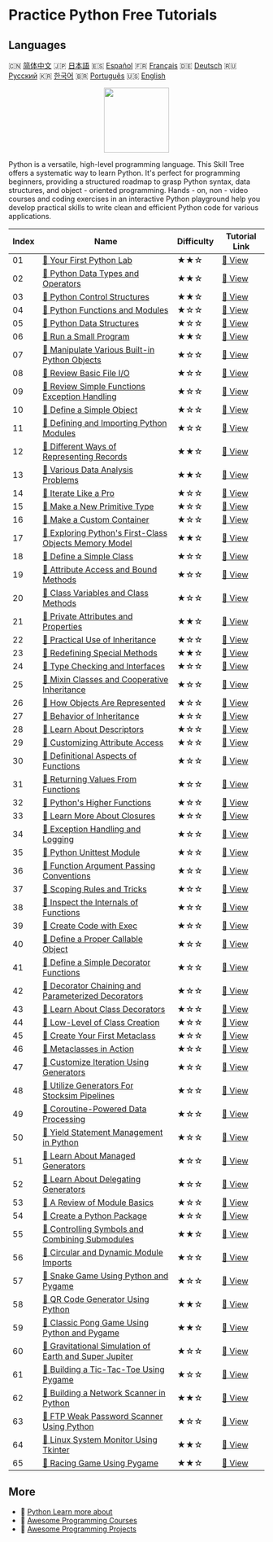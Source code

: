 # Practice Python Free Tutorials

## Languages

🇨🇳 [简体中文](README_zh.md) 🇯🇵 [日本語](README_ja.md) 🇪🇸 [Español](README_es.md) 🇫🇷 [Français](README_fr.md) 🇩🇪 [Deutsch](README_de.md) 🇷🇺 [Русский](README_ru.md) 🇰🇷 [한국어](README_ko.md) 🇧🇷 [Português](README_pt.md) 🇺🇸 [English](README.md) 

<div align="center">
<img width="128px" src="https://file.labex.io/path/E4pVLzVNCjyM.png">
</div>

Python is a versatile, high-level programming language. This Skill Tree offers a systematic way to learn Python. It's perfect for programming beginners, providing a structured roadmap to grasp Python syntax, data structures, and object - oriented programming. Hands - on, non - video courses and coding exercises in an interactive Python playground help you develop practical skills to write clean and efficient Python code for various applications.

|   Index | Name                                                                                                                                                   | Difficulty   | Tutorial Link                                                                                           |
|---------|--------------------------------------------------------------------------------------------------------------------------------------------------------|--------------|---------------------------------------------------------------------------------------------------------|
|      01 | [📖 Your First Python Lab](https://labex.io/tutorials/python-your-first-python-lab-270256)                                                             | ★★☆          | [🔗 View](https://labex.io/tutorials/python-your-first-python-lab-270256)                               |
|      02 | [📖 Python Data Types and Operators](https://labex.io/tutorials/python-python-data-types-and-operators-393077)                                         | ★★☆          | [🔗 View](https://labex.io/tutorials/python-python-data-types-and-operators-393077)                     |
|      03 | [📖 Python Control Structures](https://labex.io/tutorials/python-python-control-structures-393123)                                                     | ★★☆          | [🔗 View](https://labex.io/tutorials/python-python-control-structures-393123)                           |
|      04 | [📖 Python Functions and Modules](https://labex.io/tutorials/python-python-functions-and-modules-393141)                                               | ★☆☆          | [🔗 View](https://labex.io/tutorials/python-python-functions-and-modules-393141)                        |
|      05 | [📖 Python Data Structures](https://labex.io/tutorials/python-python-data-structures-393168)                                                           | ★☆☆          | [🔗 View](https://labex.io/tutorials/python-python-data-structures-393168)                              |
|      06 | [📖 Run a Small Program](https://labex.io/tutorials/python-run-a-small-program-132390)                                                                 | ★★☆          | [🔗 View](https://labex.io/tutorials/python-run-a-small-program-132390)                                 |
|      07 | [📖 Manipulate Various Built-in Python Objects](https://labex.io/tutorials/python-manipulate-various-built-in-python-objects-132391)                   | ★☆☆          | [🔗 View](https://labex.io/tutorials/python-manipulate-various-built-in-python-objects-132391)          |
|      08 | [📖 Review Basic File I/O](https://labex.io/tutorials/python-review-basic-file-i-o-132392)                                                             | ★☆☆          | [🔗 View](https://labex.io/tutorials/python-review-basic-file-i-o-132392)                               |
|      09 | [📖 Review Simple Functions Exception Handling](https://labex.io/tutorials/python-review-simple-functions-exception-handling-132393)                   | ★☆☆          | [🔗 View](https://labex.io/tutorials/python-review-simple-functions-exception-handling-132393)          |
|      10 | [📖 Define a Simple Object](https://labex.io/tutorials/python-define-a-simple-object-132394)                                                           | ★☆☆          | [🔗 View](https://labex.io/tutorials/python-define-a-simple-object-132394)                              |
|      11 | [📖 Defining and Importing Python Modules](https://labex.io/tutorials/python-defining-and-importing-python-modules-132395)                             | ★☆☆          | [🔗 View](https://labex.io/tutorials/python-defining-and-importing-python-modules-132395)               |
|      12 | [📖 Different Ways of Representing Records](https://labex.io/tutorials/python-different-ways-of-representing-records-132428)                           | ★★☆          | [🔗 View](https://labex.io/tutorials/python-different-ways-of-representing-records-132428)              |
|      13 | [📖 Various Data Analysis Problems](https://labex.io/tutorials/python-various-data-analysis-problems-132438)                                           | ★★☆          | [🔗 View](https://labex.io/tutorials/python-various-data-analysis-problems-132438)                      |
|      14 | [📖 Iterate Like a Pro](https://labex.io/tutorials/python-iterate-like-a-pro-132442)                                                                   | ★☆☆          | [🔗 View](https://labex.io/tutorials/python-iterate-like-a-pro-132442)                                  |
|      15 | [📖 Make a New Primitive Type](https://labex.io/tutorials/python-make-a-new-primitive-type-132443)                                                     | ★☆☆          | [🔗 View](https://labex.io/tutorials/python-make-a-new-primitive-type-132443)                           |
|      16 | [📖 Make a Custom Container](https://labex.io/tutorials/python-make-a-custom-container-132444)                                                         | ★☆☆          | [🔗 View](https://labex.io/tutorials/python-make-a-custom-container-132444)                             |
|      17 | [📖 Exploring Python's First-Class Objects Memory Model](https://labex.io/tutorials/python-exploring-python-s-first-class-objects-memory-model-132489) | ★★☆          | [🔗 View](https://labex.io/tutorials/python-exploring-python-s-first-class-objects-memory-model-132489) |
|      18 | [📖 Define a Simple Class](https://labex.io/tutorials/python-define-a-simple-class-132490)                                                             | ★☆☆          | [🔗 View](https://labex.io/tutorials/python-define-a-simple-class-132490)                               |
|      19 | [📖 Attribute Access and Bound Methods](https://labex.io/tutorials/python-attribute-access-and-bound-methods-132491)                                   | ★☆☆          | [🔗 View](https://labex.io/tutorials/python-attribute-access-and-bound-methods-132491)                  |
|      20 | [📖 Class Variables and Class Methods](https://labex.io/tutorials/python-class-variables-and-class-methods-132493)                                     | ★☆☆          | [🔗 View](https://labex.io/tutorials/python-class-variables-and-class-methods-132493)                   |
|      21 | [📖 Private Attributes and Properties](https://labex.io/tutorials/python-private-attributes-and-properties-132494)                                     | ★★☆          | [🔗 View](https://labex.io/tutorials/python-private-attributes-and-properties-132494)                   |
|      22 | [📖 Practical Use of Inheritance](https://labex.io/tutorials/python-practical-use-of-inheritance-132495)                                               | ★☆☆          | [🔗 View](https://labex.io/tutorials/python-practical-use-of-inheritance-132495)                        |
|      23 | [📖 Redefining Special Methods](https://labex.io/tutorials/python-redefining-special-methods-132496)                                                   | ★★☆          | [🔗 View](https://labex.io/tutorials/python-redefining-special-methods-132496)                          |
|      24 | [📖 Type Checking and Interfaces](https://labex.io/tutorials/python-type-checking-and-interfaces-132497)                                               | ★☆☆          | [🔗 View](https://labex.io/tutorials/python-type-checking-and-interfaces-132497)                        |
|      25 | [📖 Mixin Classes and Cooperative Inheritance](https://labex.io/tutorials/python-mixin-classes-and-cooperative-inheritance-132498)                     | ★☆☆          | [🔗 View](https://labex.io/tutorials/python-mixin-classes-and-cooperative-inheritance-132498)           |
|      26 | [📖 How Objects Are Represented](https://labex.io/tutorials/python-how-objects-are-represented-132499)                                                 | ★☆☆          | [🔗 View](https://labex.io/tutorials/python-how-objects-are-represented-132499)                         |
|      27 | [📖 Behavior of Inheritance](https://labex.io/tutorials/python-behavior-of-inheritance-132500)                                                         | ★☆☆          | [🔗 View](https://labex.io/tutorials/python-behavior-of-inheritance-132500)                             |
|      28 | [📖 Learn About Descriptors](https://labex.io/tutorials/python-learn-about-descriptors-132501)                                                         | ★☆☆          | [🔗 View](https://labex.io/tutorials/python-learn-about-descriptors-132501)                             |
|      29 | [📖 Customizing Attribute Access](https://labex.io/tutorials/python-customizing-attribute-access-132502)                                               | ★☆☆          | [🔗 View](https://labex.io/tutorials/python-customizing-attribute-access-132502)                        |
|      30 | [📖 Definitional Aspects of Functions](https://labex.io/tutorials/python-definitional-aspects-of-functions-132503)                                     | ★☆☆          | [🔗 View](https://labex.io/tutorials/python-definitional-aspects-of-functions-132503)                   |
|      31 | [📖 Returning Values From Functions](https://labex.io/tutorials/python-returning-values-from-functions-132504)                                         | ★☆☆          | [🔗 View](https://labex.io/tutorials/python-returning-values-from-functions-132504)                     |
|      32 | [📖 Python's Higher Functions](https://labex.io/tutorials/python-python-s-higher-functions-132505)                                                     | ★☆☆          | [🔗 View](https://labex.io/tutorials/python-python-s-higher-functions-132505)                           |
|      33 | [📖 Learn More About Closures](https://labex.io/tutorials/python-learn-more-about-closures-132506)                                                     | ★☆☆          | [🔗 View](https://labex.io/tutorials/python-learn-more-about-closures-132506)                           |
|      34 | [📖 Exception Handling and Logging](https://labex.io/tutorials/python-exception-handling-and-logging-132507)                                           | ★☆☆          | [🔗 View](https://labex.io/tutorials/python-exception-handling-and-logging-132507)                      |
|      35 | [📖 Python Unittest Module](https://labex.io/tutorials/python-python-unittest-module-132508)                                                           | ★☆☆          | [🔗 View](https://labex.io/tutorials/python-python-unittest-module-132508)                              |
|      36 | [📖 Function Argument Passing Conventions](https://labex.io/tutorials/python-function-argument-passing-conventions-132509)                             | ★☆☆          | [🔗 View](https://labex.io/tutorials/python-function-argument-passing-conventions-132509)               |
|      37 | [📖 Scoping Rules and Tricks](https://labex.io/tutorials/python-scoping-rules-and-tricks-132510)                                                       | ★☆☆          | [🔗 View](https://labex.io/tutorials/python-scoping-rules-and-tricks-132510)                            |
|      38 | [📖 Inspect the Internals of Functions](https://labex.io/tutorials/python-inspect-the-internals-of-functions-132511)                                   | ★☆☆          | [🔗 View](https://labex.io/tutorials/python-inspect-the-internals-of-functions-132511)                  |
|      39 | [📖 Create Code with Exec](https://labex.io/tutorials/python-create-code-with-exec-132512)                                                             | ★☆☆          | [🔗 View](https://labex.io/tutorials/python-create-code-with-exec-132512)                               |
|      40 | [📖 Define a Proper Callable Object](https://labex.io/tutorials/python-define-a-proper-callable-object-132513)                                         | ★☆☆          | [🔗 View](https://labex.io/tutorials/python-define-a-proper-callable-object-132513)                     |
|      41 | [📖 Define a Simple Decorator Functions](https://labex.io/tutorials/python-define-a-simple-decorator-functions-132514)                                 | ★☆☆          | [🔗 View](https://labex.io/tutorials/python-define-a-simple-decorator-functions-132514)                 |
|      42 | [📖 Decorator Chaining and Parameterized Decorators](https://labex.io/tutorials/python-decorator-chaining-and-parameterized-decorators-132515)         | ★☆☆          | [🔗 View](https://labex.io/tutorials/python-decorator-chaining-and-parameterized-decorators-132515)     |
|      43 | [📖 Learn About Class Decorators](https://labex.io/tutorials/python-learn-about-class-decorators-132516)                                               | ★☆☆          | [🔗 View](https://labex.io/tutorials/python-learn-about-class-decorators-132516)                        |
|      44 | [📖 Low-Level of Class Creation](https://labex.io/tutorials/python-low-level-of-class-creation-132517)                                                 | ★☆☆          | [🔗 View](https://labex.io/tutorials/python-low-level-of-class-creation-132517)                         |
|      45 | [📖 Create Your First Metaclass](https://labex.io/tutorials/python-create-your-first-metaclass-132519)                                                 | ★☆☆          | [🔗 View](https://labex.io/tutorials/python-create-your-first-metaclass-132519)                         |
|      46 | [📖 Metaclasses in Action](https://labex.io/tutorials/python-metaclasses-in-action-132521)                                                             | ★☆☆          | [🔗 View](https://labex.io/tutorials/python-metaclasses-in-action-132521)                               |
|      47 | [📖 Customize Iteration Using Generators](https://labex.io/tutorials/python-customize-iteration-using-generators-132522)                               | ★☆☆          | [🔗 View](https://labex.io/tutorials/python-customize-iteration-using-generators-132522)                |
|      48 | [📖 Utilize Generators For Stocksim Pipelines](https://labex.io/tutorials/python-utilize-generators-for-stocksim-pipelines-132523)                     | ★☆☆          | [🔗 View](https://labex.io/tutorials/python-utilize-generators-for-stocksim-pipelines-132523)           |
|      49 | [📖 Coroutine-Powered Data Processing](https://labex.io/tutorials/python-coroutine-powered-data-processing-132524)                                     | ★☆☆          | [🔗 View](https://labex.io/tutorials/python-coroutine-powered-data-processing-132524)                   |
|      50 | [📖 Yield Statement Management in Python](https://labex.io/tutorials/python-yield-statement-management-in-python-132525)                               | ★☆☆          | [🔗 View](https://labex.io/tutorials/python-yield-statement-management-in-python-132525)                |
|      51 | [📖 Learn About Managed Generators](https://labex.io/tutorials/python-learn-about-managed-generators-132526)                                           | ★☆☆          | [🔗 View](https://labex.io/tutorials/python-learn-about-managed-generators-132526)                      |
|      52 | [📖 Learn About Delegating Generators](https://labex.io/tutorials/python-learn-about-delegating-generators-132527)                                     | ★☆☆          | [🔗 View](https://labex.io/tutorials/python-learn-about-delegating-generators-132527)                   |
|      53 | [📖 A Review of Module Basics](https://labex.io/tutorials/python-a-review-of-module-basics-132528)                                                     | ★☆☆          | [🔗 View](https://labex.io/tutorials/python-a-review-of-module-basics-132528)                           |
|      54 | [📖 Create a Python Package](https://labex.io/tutorials/python-create-a-python-package-132529)                                                         | ★☆☆          | [🔗 View](https://labex.io/tutorials/python-create-a-python-package-132529)                             |
|      55 | [📖 Controlling Symbols and Combining Submodules](https://labex.io/tutorials/python-controlling-symbols-and-combining-submodules-132530)               | ★★☆          | [🔗 View](https://labex.io/tutorials/python-controlling-symbols-and-combining-submodules-132530)        |
|      56 | [📖 Circular and Dynamic Module Imports](https://labex.io/tutorials/python-circular-and-dynamic-module-imports-132531)                                 | ★☆☆          | [🔗 View](https://labex.io/tutorials/python-circular-and-dynamic-module-imports-132531)                 |
|      57 | [📖 Snake Game Using Python and Pygame](https://labex.io/tutorials/python-snake-game-using-python-and-pygame-298902)                                   | ★☆☆          | [🔗 View](https://labex.io/tutorials/python-snake-game-using-python-and-pygame-298902)                  |
|      58 | [📖 QR Code Generator Using Python](https://labex.io/tutorials/python-qr-code-generator-using-python-298900)                                           | ★★☆          | [🔗 View](https://labex.io/tutorials/python-qr-code-generator-using-python-298900)                      |
|      59 | [📖 Classic Pong Game Using Python and Pygame](https://labex.io/tutorials/python-classic-pong-game-using-python-and-pygame-298856)                     | ★★☆          | [🔗 View](https://labex.io/tutorials/python-classic-pong-game-using-python-and-pygame-298856)           |
|      60 | [📖 Gravitational Simulation of Earth and Super Jupiter](https://labex.io/tutorials/python-gravitational-simulation-of-earth-and-super-jupiter-298885) | ★☆☆          | [🔗 View](https://labex.io/tutorials/python-gravitational-simulation-of-earth-and-super-jupiter-298885) |
|      61 | [📖 Building a Tic-Tac-Toe Using Pygame](https://labex.io/tutorials/python-building-a-tic-tac-toe-using-pygame-298907)                                 | ★☆☆          | [🔗 View](https://labex.io/tutorials/python-building-a-tic-tac-toe-using-pygame-298907)                 |
|      62 | [📖 Building a Network Scanner in Python](https://labex.io/tutorials/python-building-a-network-scanner-in-python-298855)                               | ★★☆          | [🔗 View](https://labex.io/tutorials/python-building-a-network-scanner-in-python-298855)                |
|      63 | [📖 FTP Weak Password Scanner Using Python](https://labex.io/tutorials/python-ftp-weak-password-scanner-using-python-298882)                           | ★☆☆          | [🔗 View](https://labex.io/tutorials/python-ftp-weak-password-scanner-using-python-298882)              |
|      64 | [📖 Linux System Monitor Using Tkinter](https://labex.io/tutorials/python-linux-system-monitor-using-tkinter-298891)                                   | ★★☆          | [🔗 View](https://labex.io/tutorials/python-linux-system-monitor-using-tkinter-298891)                  |
|      65 | [📖 Racing Game Using Pygame](https://labex.io/tutorials/python-racing-game-using-pygame-298901)                                                       | ★★☆          | [🔗 View](https://labex.io/tutorials/python-racing-game-using-pygame-298901)                            |

## More

- 🔗 [Python Learn more about](https://labex.io/en/skilltrees/python)
- 🔗 [Awesome Programming Courses](https://github.com/labex-labs/awesome-programming-courses)
- 🔗 [Awesome Programming Projects](https://github.com/labex-labs/awesome-programming-projects)

